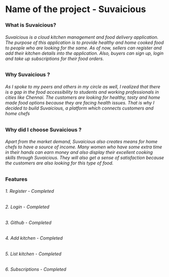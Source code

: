 # Name of the project - Suvaicious

### What is Suvaicious?

###### Suvaicious is a cloud kitchen management and food delivery application. The purpose of this application is to provide healthy and home cooked food to people who are looking for the same. As of now, sellers can register and add their kitchen details into the application. Also, buyers can sign up, login and take up subscriptions for their food orders.


### Why Suvaicious ?

###### As I spoke to my peers and others in my circle as well, I realized that there is a gap in the food accessibility to students and working professionals in cities like Chennai. The customers are looking for healthy, tasty and home made food options because they are facing health issues. That is why I decided to build Suvaicious, a platform which connects customers and home chefs


### Why did I choose Suvaicious ?

###### Apart from the market demand, Suvaicious also creates means for home chefs to have a source of income. Many women who have some extra time in their hands can earn money and also display their excellent cooking skills through Suvaicious. They will also get a sense of satisfaction because the customers are also looking for this type of food.

### Features


###### 1. Register - Completed     
###### 2. Login - Completed        
###### 3. Github - Completed       
###### 4. Add kitchen - Completed  
###### 5. List kitchen - Completed 
###### 6. Subscriptions - Completed


















